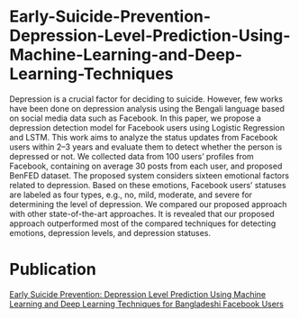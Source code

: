 # Early-Suicide-Prevention-Depression-Level-Prediction-Using-Machine-Learning-and-Deep-Learning-Techniques

Depression is a crucial factor for deciding to suicide. However, few works have been done on depression analysis using the Bengali language based on social media data such as Facebook. In this paper, we propose a depression detection model for Facebook users using Logistic Regression and LSTM. This work aims to analyze the status updates from Facebook users within 2–3 years and evaluate them to detect whether the person is depressed or not. We collected data from 100 users’ profiles from Facebook, containing on average 30 posts from each user, and proposed BenFED dataset. The proposed system considers sixteen emotional factors related to depression. Based on these emotions, Facebook users’ statuses are labeled as four types, e.g., no, mild, moderate, and severe for determining the level of depression. We compared our proposed approach with other state-of-the-art approaches. It is revealed that our proposed approach outperformed most of the compared techniques for detecting emotions, depression levels, and depression statuses.

# Publication

[Early Suicide Prevention: Depression Level Prediction Using Machine Learning and Deep Learning Techniques for Bangladeshi Facebook Users](https://link.springer.com/chapter/10.1007/978-981-19-2445-3_52)
